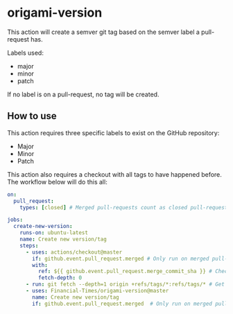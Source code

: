# origami-version

This action will create a semver git tag based on the semver label a pull-request has.

Labels used:
- major
- minor
- patch

If no label is on a pull-request, no tag will be created.


## How to use

This action requires three specific labels to exist on the GitHub repository:

- Major
- Minor
- Patch

This action also requires a checkout with all tags to have happened before.
The workflow below will do this all:

```yaml
on:
  pull_request:
    types: [closed] # Merged pull-requests count as closed pull-requests.

jobs:
  create-new-version:
    runs-on: ubuntu-latest
    name: Create new version/tag
    steps:
      - uses: actions/checkout@master
        if: github.event.pull_request.merged # Only run on merged pull-requests
        with:
          ref: ${{ github.event.pull_request.merge_commit_sha }} # Checkout the merged commit
          fetch-depth: 0
      - run: git fetch --depth=1 origin +refs/tags/*:refs/tags/* # Get all tags from the origin
      - uses: Financial-Times/origami-version@master
        name: Create new version/tag
        if: github.event.pull_request.merged  # Only run on merged pull-requests

```